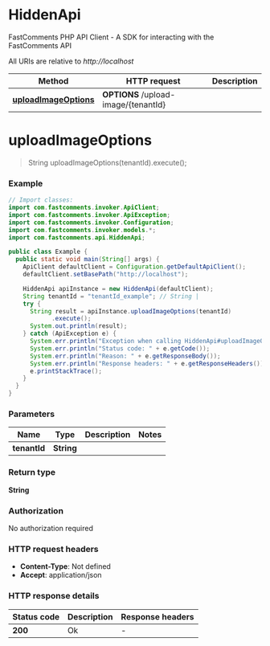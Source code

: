 # HiddenApi
FastComments PHP API Client - A SDK for interacting with the FastComments API

All URIs are relative to *http://localhost*

| Method | HTTP request | Description |
|------------- | ------------- | -------------|
| [**uploadImageOptions**](HiddenApi.md#uploadImageOptions) | **OPTIONS** /upload-image/{tenantId} |  |


<a id="uploadImageOptions"></a>
# **uploadImageOptions**
> String uploadImageOptions(tenantId).execute();



### Example
```java
// Import classes:
import com.fastcomments.invoker.ApiClient;
import com.fastcomments.invoker.ApiException;
import com.fastcomments.invoker.Configuration;
import com.fastcomments.invoker.models.*;
import com.fastcomments.api.HiddenApi;

public class Example {
  public static void main(String[] args) {
    ApiClient defaultClient = Configuration.getDefaultApiClient();
    defaultClient.setBasePath("http://localhost");

    HiddenApi apiInstance = new HiddenApi(defaultClient);
    String tenantId = "tenantId_example"; // String | 
    try {
      String result = apiInstance.uploadImageOptions(tenantId)
            .execute();
      System.out.println(result);
    } catch (ApiException e) {
      System.err.println("Exception when calling HiddenApi#uploadImageOptions");
      System.err.println("Status code: " + e.getCode());
      System.err.println("Reason: " + e.getResponseBody());
      System.err.println("Response headers: " + e.getResponseHeaders());
      e.printStackTrace();
    }
  }
}
```

### Parameters

| Name | Type | Description  | Notes |
|------------- | ------------- | ------------- | -------------|
| **tenantId** | **String**|  | |

### Return type

**String**

### Authorization

No authorization required

### HTTP request headers

 - **Content-Type**: Not defined
 - **Accept**: application/json

### HTTP response details
| Status code | Description | Response headers |
|-------------|-------------|------------------|
| **200** | Ok |  -  |

